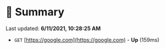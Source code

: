 # 📖 Summary
Last updated: **6/11/2021, 10:28:25 AM**

- `GET` [https://google.com](https://google.com) - **Up** (159ms)
